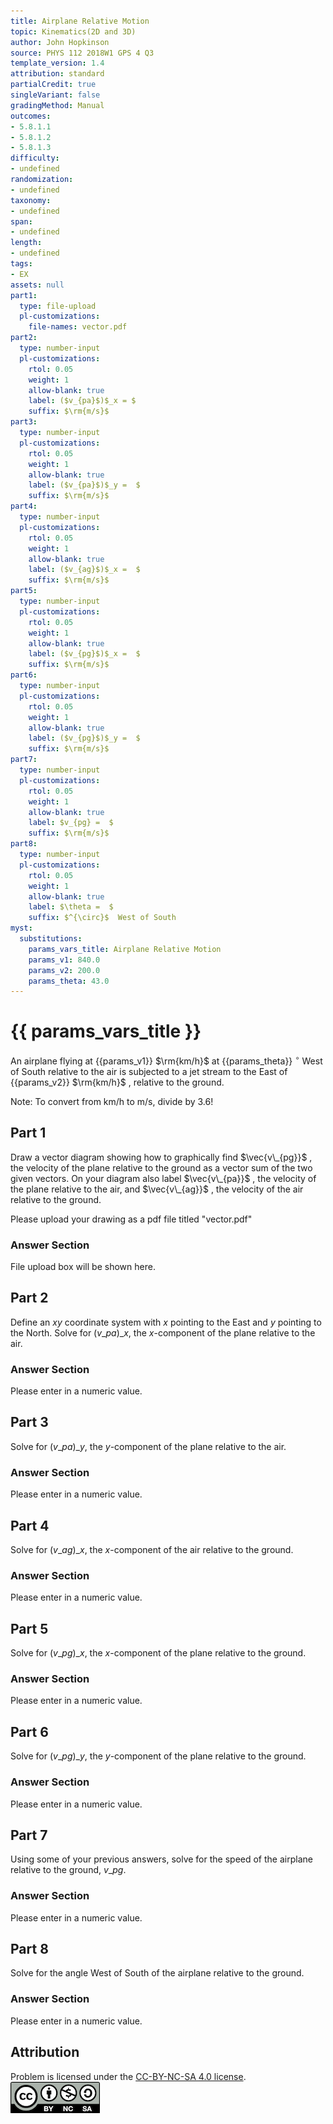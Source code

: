 ```yaml
---
title: Airplane Relative Motion
topic: Kinematics(2D and 3D)
author: John Hopkinson
source: PHYS 112 2018W1 GPS 4 Q3
template_version: 1.4
attribution: standard
partialCredit: true
singleVariant: false
gradingMethod: Manual
outcomes:
- 5.8.1.1
- 5.8.1.2
- 5.8.1.3
difficulty:
- undefined
randomization:
- undefined
taxonomy:
- undefined
span:
- undefined
length:
- undefined
tags:
- EX
assets: null
part1:
  type: file-upload
  pl-customizations:
    file-names: vector.pdf
part2:
  type: number-input
  pl-customizations:
    rtol: 0.05
    weight: 1
    allow-blank: true
    label: ($v_{pa}$)$_x = $
    suffix: $\rm{m/s}$
part3:
  type: number-input
  pl-customizations:
    rtol: 0.05
    weight: 1
    allow-blank: true
    label: ($v_{pa}$)$_y =  $
    suffix: $\rm{m/s}$
part4:
  type: number-input
  pl-customizations:
    rtol: 0.05
    weight: 1
    allow-blank: true
    label: ($v_{ag}$)$_x =  $
    suffix: $\rm{m/s}$
part5:
  type: number-input
  pl-customizations:
    rtol: 0.05
    weight: 1
    allow-blank: true
    label: ($v_{pg}$)$_x =  $
    suffix: $\rm{m/s}$
part6:
  type: number-input
  pl-customizations:
    rtol: 0.05
    weight: 1
    allow-blank: true
    label: ($v_{pg}$)$_y =  $
    suffix: $\rm{m/s}$
part7:
  type: number-input
  pl-customizations:
    rtol: 0.05
    weight: 1
    allow-blank: true
    label: $v_{pg} =  $
    suffix: $\rm{m/s}$
part8:
  type: number-input
  pl-customizations:
    rtol: 0.05
    weight: 1
    allow-blank: true
    label: $\theta =  $
    suffix: $^{\circ}$  West of South
myst:
  substitutions:
    params_vars_title: Airplane Relative Motion
    params_v1: 840.0
    params_v2: 200.0
    params_theta: 43.0
---
```

# {{ params_vars_title }}
An airplane flying at {{params_v1}} $\rm{km/h}$ at {{params_theta}} $^{\circ}$ West of South relative to the air is subjected to a jet stream to the East of {{params_v2}} $\rm{km/h}$ , relative to the ground.

Note: To convert from km/h to m/s, divide by 3.6!

## Part 1

Draw a vector diagram showing how to graphically find $\vec{v\_{pg}}$ , the velocity of the plane relative to the ground as a vector sum of the two given vectors. On your diagram also label $\vec{v\_{pa}}$ , the velocity of the plane relative to the air, and $\vec{v\_{ag}}$ , the velocity of the air relative to the ground.

Please upload your drawing as a pdf file titled "vector.pdf"

### Answer Section

File upload box will be shown here.

## Part 2

Define an $xy$ coordinate system with $x$ pointing to the East and $y$ pointing to the North. Solve for ($v\_{pa}$)$\_x$, the $x$-component of the plane relative to the air.

### Answer Section

Please enter in a numeric value.

## Part 3

Solve for ($v\_{pa}$)$\_y$, the $y$-component of the plane relative to the air.

### Answer Section

Please enter in a numeric value.

## Part 4

Solve for ($v\_{ag}$)$\_x$, the $x$-component of the air relative to the ground.

### Answer Section

Please enter in a numeric value.

## Part 5

Solve for ($v\_{pg}$)$\_x$, the $x$-component of the plane relative to the ground.

### Answer Section

Please enter in a numeric value.

## Part 6

Solve for ($v\_{pg}$)$\_y$, the $y$-component of the plane relative to the ground.

### Answer Section

Please enter in a numeric value.

## Part 7

Using some of your previous answers, solve for the speed of the airplane relative to the ground, $v\_{pg}$.

### Answer Section

Please enter in a numeric value.

## Part 8

Solve for the angle West of South of the airplane relative to the ground.

### Answer Section

Please enter in a numeric value.

## Attribution

Problem is licensed under the [CC-BY-NC-SA 4.0 license](https://creativecommons.org/licenses/by-nc-sa/4.0/).<br> ![The Creative Commons 4.0 license requiring attribution-BY, non-commercial-NC, and share-alike-SA license.](https://raw.githubusercontent.com/firasm/bits/master/by-nc-sa.png)